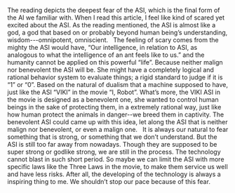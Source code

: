 The reading depicts the deepest fear of the ASI, which is the final form of the AI we familiar with. When I read this article, I feel like kind of scared yet excited about the ASI. As the reading mentioned, the ASI is almost like a god, a god that based on or probably beyond human being’s understanding, wisdom---omnipotent, omniscient. 
 
The feeling of scary comes from the mighty the ASI would have, “Our intelligence, in relation to ASI, as analogous to what the intelligence of an ant feels like to us.” and the humanity cannot be applied on this powerful “life”. Because neither malign nor benevolent the ASI will be. She might have a completely logical and rational behavior system to evaluate things; a rigid standard to judge if it is “1” or “0”. Based on the natural of dualism that a machine supposed to have, just like the ASI “VIKI” in the movie “I, Robot”. What’s more, the VIKI ASI in the movie is designed as a benevolent one, she wanted to control human beings in the sake of protecting them, in a extremely rational way, just like how human protect the animals in danger--we breed them in captivity. The benevolent ASI could came up with this idea, let along the ASI that is neither malign nor benevolent, or even a malign one.
 
It is always our natural to fear something that is strong, or something that we don’t understand. But the ASI is still too far away from nowadays. Though they are supposed to be super strong or godlike strong, we are still in the process. The technology cannot blast in such short period. So maybe we can limit the ASI with more specific laws like the Three Laws in the movie, to make them service us well and have less risks. After all, the developing of the technology is always a inspiring thing to me. We shouldn’t stop our pace because of this fear. 
